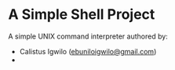 # A Simple Shell Project

A simple UNIX command interpreter authored by:

- Calistus Igwilo (ebuniloigwilo@gmail.com)
-
